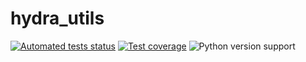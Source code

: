 # hydra_utils

[![Automated tests status](https://github.com/mitll-SAFERai/hydra_utils/workflows/Tests/badge.svg)](https://github.com/mitll-SAFERai/hydra_utils/actions?query=workflow%3ATests+branch%3Amain)
[![Test coverage](https://img.shields.io/badge/coverage-100%25-green.svg)](https://github.com/mitll-SAFERai/hydra_utils/actions?query=workflow%3ATests+branch%3Amain)
![Python version support](https://img.shields.io/badge/python-3.6%20&#8208;%203.9-blue.svg)
